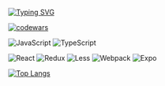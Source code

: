 [![Typing SVG](https://readme-typing-svg.herokuapp.com?color=%2336BCF7&lines=front-end+development)](https://git.io/typing-svg)

 [![codewars](https://www.codewars.com/users/xoxexxx/badges/micro)](https://www.codewars.com/users/xoxexxx) 
 
![JavaScript](https://img.shields.io/badge/javascript-%23323330.svg?style=for-the-badge&logo=javascript&logoColor=%23F7DF1E) ![TypeScript](https://img.shields.io/badge/typescript-%23007ACC.svg?style=for-the-badge&logo=typescript&logoColor=white)

![React](https://img.shields.io/badge/react-%2320232a.svg?style=for-the-badge&logo=react&logoColor=%2361DAFB) ![Redux](https://img.shields.io/badge/redux-%23593d88.svg?style=for-the-badge&logo=redux&logoColor=white) ![Less](https://img.shields.io/badge/less-2B4C80?style=for-the-badge&logo=less&logoColor=white) ![Webpack](https://img.shields.io/badge/webpack-%238DD6F9.svg?style=for-the-badge&logo=webpack&logoColor=black) ![Expo](https://img.shields.io/badge/expo-1C1E24?style=for-the-badge&logo=expo&logoColor=#D04A37)

[![Top Langs](https://github-readme-stats.vercel.app/api/top-langs/?username=xoxexxx&layout=compact&theme=gotham)](https://github.com/anuraghazra/github-readme-stats)




<!---
xoxexxx/xoxexxx is a ✨ special ✨ repository because its `README.md` (this file) appears on your GitHub profile.
You can click the Preview link to take a look at your changes.
--->
